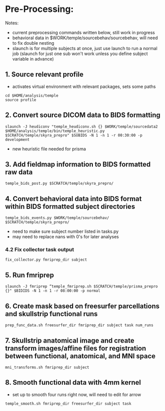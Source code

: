# Pre-Processing:
Notes:
* current preprocessing commands written below, still work in progress
* behavioral data in $WORK/temple/sourcebehav/sourcebehav, will need to fix double nesting
* slaunch is for multiple subjects at once, just use launch to run a normal job (slaunch for just one sub won't work unless you define subject variable in advance)

## 1. Source relevant profile
* activates virtual environment with relevant packages, sets some paths
```
cd $HOME/analysis/temple
source profile
```

## 2. Convert source DICOM data to BIDS formatting
```
slaunch -J heudiconv "temple_heudiconv.sh {} $WORK/temple/sourcedata2 $HOME/analysis/temple/bin/temple_heuristic.py $SCRATCH/temple/skyra_prepro" $SUBIDS -N 1 -n 1 -r 00:30:00 -p development
```
* new heuristic file needed for prisma

## 3. Add fieldmap information to BIDS formatted raw data
```
temple_bids_post.py $SCRATCH/temple/skyra_prepro/
```

## 4. Convert behavioral data into BIDS format within BIDS formatted subject directories
```
temple_bids_events.py $WORK/temple/sourcebehav/ $SCRATCH/temple/skyra_prepro/
```
 * need to make sure subject number listed in tasks.py
 * may need to replace nans with 0's for later analyses
   
### 4.2 Fix collector task output 
```
fix_collector.py fmriprep_dir subject
```
   
## 5. Run fmriprep
```
slaunch -J fmriprep “temple_fmriprep.sh $SCRATCH/temple/prisma_prepro {}" $BIDIDS -N 1 -n 1 -r 08:00:00 -p normal
```

## 6. Create mask based on freesurfer parcellations and skullstrip functional runs
```
prep_func_data.sh freesurfer_dir fmriprep_dir subject task num_runs
```

## 7. Skullstrip anatomical image and create transform images/affine files for registration between functional, anatomical, and MNI space
```
mni_transforms.sh fmriprep_dir subject
```
## 8. Smooth functional data with 4mm kernel
* set up to smooth four runs right now, will need to edit for arrow
```
temple_smooth.sh fmriprep_dir freesurfer_dir subject task
```



